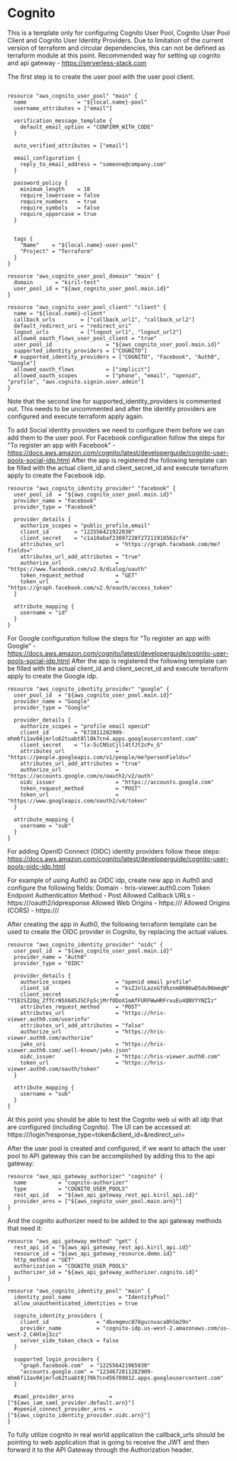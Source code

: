 # Cognito
This is a template only for configuring Cognito User Pool, Cognito User Pool Client and Cognito User Identity Providers.
Due to limitation of the current version of terraform and circular dependencies, this can not be defined as terraform module at this point.
Recommended way for setting up cognito and api gateway - https://serverless-stack.com

The first step is to create the user pool with the user pool client.
```hcl-terraform

resource "aws_cognito_user_pool" "main" {
  name                = "${local.name}-pool"
  username_attributes = ["email"]

  verification_message_template {
    default_email_option = "CONFIRM_WITH_CODE"
  }

  auto_verified_attributes = ["email"]

  email_configuration {
    reply_to_email_address = "someone@company.com"
  }

  password_policy {
    minimum_length    = 10
    require_lowercase = false
    require_numbers   = true
    require_symbols   = false
    require_uppercase = true
  }


  tags {
    "Name"    = "${local.name}-user-pool"
    "Project" = "Terraform"
  }
}

resource "aws_cognito_user_pool_domain" "main" {
  domain       = "kiril-test"
  user_pool_id = "${aws_cognito_user_pool.main.id}"
}

resource "aws_cognito_user_pool_client" "client" {
  name = "${local.name}-client"
  callback_urls        = ["callback_url1", "callback_url2"]
  default_redirect_uri = "redirect_uri"
  logout_urls          = ["logout_url1", "logout_url2"]
  allowed_oauth_flows_user_pool_client = "true"
  user_pool_id                 = "${aws_cognito_user_pool.main.id}"
  supported_identity_providers = ["COGNITO"]
  # supported_identity_providers = ["COGNITO", "Facebook", "Auth0", "Google"]
  allowed_oauth_flows          = ["implicit"]
  allowed_oauth_scopes         = ["phone", "email", "openid", "profile", "aws.cognito.signin.user.admin"]
}

```
Note that the second line for supported_identity_providers is commented out. This needs to be uncommented and after the identity providers are configured and execute terraform apply again.

To add Social identity providers we need to configure them before we can add them to the user pool. 
For Facebook configuration follow the steps for "To register an app with Facebook" - https://docs.aws.amazon.com/cognito/latest/developerguide/cognito-user-pools-social-idp.html
After the app is registered the following template can be filled with the actual client_id and client_secret_id and execute
terraform apply to create the Facebook idp.
```hcl-terraform
resource "aws_cognito_identity_provider" "facebook" {
  user_pool_id  = "${aws_cognito_user_pool.main.id}"
  provider_name = "Facebook"
  provider_type = "Facebook"

  provider_details {
    authorize_scopes = "public_profile,email"
    client_id        = "122556421922030"
    client_secret    = "c1a18abaf23897228f27211910562cf4"
    attributes_url                = "https://graph.facebook.com/me?fields="
    attributes_url_add_attributes = "true"
    authorize_url                 = "https://www.facebook.com/v2.9/dialog/oauth"
    token_request_method          = "GET"
    token_url                     = "https://graph.facebook.com/v2.9/oauth/access_token"
  }

  attribute_mapping {
    username = "id"
  }
}
```

For Google configuration follow the steps for "To register an app with Google" - https://docs.aws.amazon.com/cognito/latest/developerguide/cognito-user-pools-social-idp.html
After the app is registered the following template can be filled with the actual client_id and client_secret_id and execute
terraform apply to create the Google idp.
```hcl-terraform
resource "aws_cognito_identity_provider" "google" {
  user_pool_id  = "${aws_cognito_user_pool.main.id}"
  provider_name = "Google"
  provider_type = "Google"

  provider_details {
    authorize_scopes = "profile email openid"
    client_id        = "672811282909-mhm6fi1av04jmrlo62tuabt8ll0k7cn4.apps.googleusercontent.com"
    client_secret    = "lx-5cCN5zCjll4tfJt2cPv_G"
    attributes_url                = "https://people.googleapis.com/v1/people/me?personFields="
    attributes_url_add_attributes = "true"
    authorize_url                 = "https://accounts.google.com/o/oauth2/v2/auth"
    oidc_issuer                   = "https://accounts.google.com"
    token_request_method          = "POST"
    token_url                     = "https://www.googleapis.com/oauth2/v4/token"
  }

  attribute_mapping {
    username = "sub"
  }
}
```

For adding OpenID Connect (OIDC) identity providers follow these steps:
https://docs.aws.amazon.com/cognito/latest/developerguide/cognito-user-pools-oidc-idp.html

For example of using Auth0 as OIDC idp, create new app in Auth0 and configure the following fields:
Domain - hris-viewer.auth0.com
Token Endpoint Authentication Method - Post
Allowed Callback URLs - https://<your-user-pool-domain>/oauth2/idpresponse
Allowed Web Origins - https://<your-user-pool-domain>/
Allowed Origins (CORS) - https://<your-user-pool-domain>/

After creating the app in Auth0, the following terraform template can be used to create the OIDC provider in Cognito, by replacing the actual values.

```hcl-terraform
resource "aws_cognito_identity_provider" "oidc" {
  user_pool_id  = "${aws_cognito_user_pool.main.id}"
  provider_name = "Auth0"
  provider_type = "OIDC"

  provider_details {
    authorize_scopes              = "openid email profile"
    client_id                     = "ksZJnlLazxGfdhznm8R06wD5du96mmqN"
    client_secret                 = "YI82SZ2Qq_ZfTCrN5X685JSCFp5cjMrfODoX1mAfFURFWwHRFrxuEu4QNVYYNZIz"
    attributes_request_method     = "POST"
    attributes_url                = "https://hris-viewer.auth0.com/userinfo"
    attributes_url_add_attributes = "false"
    authorize_url                 = "https://hris-viewer.auth0.com/authorize"
    jwks_uri                      = "https://hris-viewer.auth0.com/.well-known/jwks.json"
    oidc_issuer                   = "https://hris-viewer.auth0.com"
    token_url                     = "https://hris-viewer.auth0.com/oauth/token"
  }

  attribute_mapping {
    username = "sub"
  }
}
```

At this point you should be able to test the Cognito web ui with all idp that are configured (including Cognito).
The UI can be accessed at:
https://<your-user-pool-domain>/login?response_type=token&client_id=<client-id-found-in-the-console>&redirect_uri=<redirect-url>

After the user pool is created and configured, if we want to attach the user pool to API gateway this can be accomplished by adding this to the api gateway:
```hcl-terraform
resource "aws_api_gateway_authorizer" "cognito" {
  name          = "cognito-authorizer"
  type          = "COGNITO_USER_POOLS"
  rest_api_id   = "${aws_api_gateway_rest_api.kiril_api.id}"
  provider_arns = ["${aws_cognito_user_pool.main.arn}"]
}
```

And the cognito authorizer need to be added to the api gateway methods that need it:

```hcl-terraform
resource "aws_api_gateway_method" "get" {
  rest_api_id = "${aws_api_gateway_rest_api.kiril_api.id}"
  resource_id = "${aws_api_gateway_resource.demo.id}"
  http_method = "GET"
  authorization = "COGNITO_USER_POOLS"
  authorizer_id = "${aws_api_gateway_authorizer.cognito.id}"
}
```

```hcl-terraform
resource "aws_cognito_identity_pool" "main" {
  identity_pool_name               = "IdentityPool"
  allow_unauthenticated_identities = true

  cognito_identity_providers {
    client_id               = "4bvmqmvc878gucnvaca0h5m29n"
    provider_name           = "cognito-idp.us-west-2.amazonaws.com/us-west-2_C4Hlmj3zz"
    server_side_token_check = false
  }

  supported_login_providers {
    "graph.facebook.com"  = "122556421965030"
    "accounts.google.com" = "1234672811282909-mhm6fi1av04jmrlo62tuabt8j70k7cn456789012.apps.googleusercontent.com"
  }

  #saml_provider_arns           = ["${aws_iam_saml_provider.default.arn}"]
  #openid_connect_provider_arns = ["${aws_cognito_identity_provider.oidc.arn}"]
}
```

To fully utilize cognito in real world application the callback_urls should be pointing to web application that is going to receive the JWT and then forward it to the API Gateway through the Authorization header.
